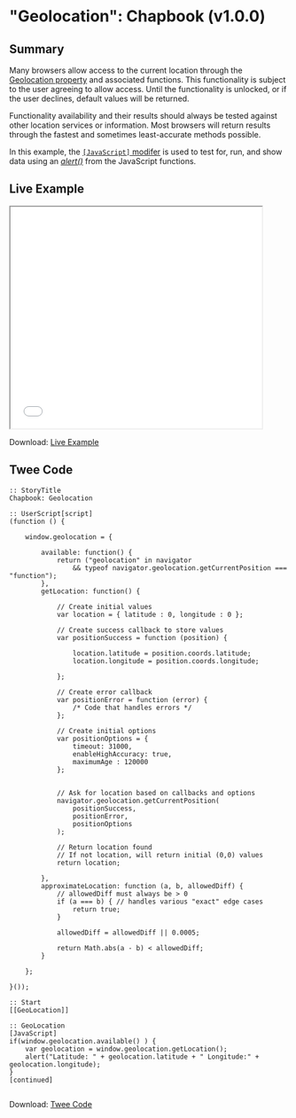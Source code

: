 # "Geolocation": Chapbook (v1.0.0)

## Summary

Many browsers allow access to the current location through the [Geolocation property](https://developer.mozilla.org/en-US/docs/Web/API/Geolocation) and associated functions. This functionality is subject to the user agreeing to allow access. Until the functionality is unlocked, or if the user declines, default values will be returned.

Functionality availability and their results should always be tested against other location services or information. Most browsers will return results through the fastest and sometimes least-accurate methods possible.

In this example, the [`[JavaScript]` modifer](https://klembot.github.io/chapbook/guide/advanced/using-javascript-in-passages.html) is used to test for, run, and show data using an *[alert()](https://developer.mozilla.org/en-US/docs/Web/API/Window/alert)* from the JavaScript functions.

## Live Example

<section>
<iframe src="chapbook_geolocation_example.html" height=400 width=90%></iframe>

Download: <a href="chapbook_geolocation_example.html" target="_blank">Live Example</a>
</section>

## Twee Code

```
:: StoryTitle
Chapbook: Geolocation

:: UserScript[script]
(function () {

	window.geolocation = {

		available: function() {
			return ("geolocation" in navigator 
				&& typeof navigator.geolocation.getCurrentPosition === "function");
		},
		getLocation: function() {

			// Create initial values
			var location = { latitude : 0, longitude : 0 };
			
			// Create success callback to store values
			var	positionSuccess = function (position) {
				
				location.latitude = position.coords.latitude;
				location.longitude = position.coords.longitude;

			};
			
			// Create error callback
			var positionError = function (error) {
				/* Code that handles errors */
			};
			
			// Create initial options
			var positionOptions = {
				timeout: 31000, 
				enableHighAccuracy: true,
				maximumAge : 120000
			};
			

			// Ask for location based on callbacks and options
			navigator.geolocation.getCurrentPosition(
				positionSuccess,
				positionError,
				positionOptions
			);

			// Return location found
			// If not location, will return initial (0,0) values
			return location;

		},
		approximateLocation: function (a, b, allowedDiff) { 
		    // allowedDiff must always be > 0
			if (a === b) { // handles various "exact" edge cases
				return true;
			}

			allowedDiff = allowedDiff || 0.0005;
			
			return Math.abs(a - b) < allowedDiff;
		}

	};
	
}());

:: Start
[[GeoLocation]] 

:: GeoLocation
[JavaScript]
if(window.geolocation.available() ) {
    var geolocation = window.geolocation.getLocation();    
	alert("Latitude: " + geolocation.latitude + " Longitude:" + geolocation.longitude);
}
[continued]


```

Download: <a href="chapbook_geolocation_twee.txt" target="_blank">Twee Code</a>

